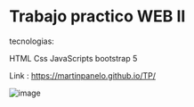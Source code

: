 # Trabajo practico WEB II

tecnologias:

HTML Css JavaScripts bootstrap 5

Link : https://martinpanelo.github.io/TP/


![image](https://user-images.githubusercontent.com/95503065/233804547-05dd27ef-e274-49d4-9108-1c4d3497f13c.png)
